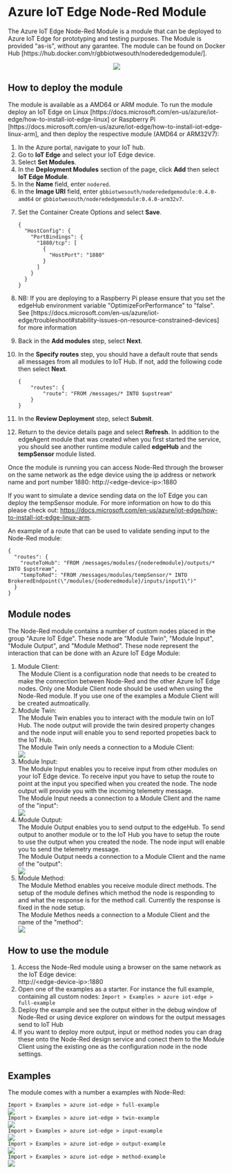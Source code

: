 # Azure IoT Edge Node-Red Module
<p>The Azure IoT Edge Node-Red Module is a module that can be deployed to Azure IoT Edge for prototyping and testing purposes. The Module is provided "as-is", without any garantee. The module can be found on Docker Hub [https://hub.docker.com/r/gbbiotwesouth/noderededgemodule/].</p>
<p align="center">
<img src="images/screenshot.PNG">
</p>

## How to deploy the module
<p>The module is available as a AMD64 or ARM  module. To run the module deploy an IoT Edge on Linux [https://docs.microsoft.com/en-us/azure/iot-edge/how-to-install-iot-edge-linux] or Raspberry Pi [https://docs.microsoft.com/en-us/azure/iot-edge/how-to-install-iot-edge-linux-arm], and then deploy the respective module (AMD64 or ARM32V7):

<ol>
<li>In the Azure portal, navigate to your IoT hub.</li>
<li>Go to <strong>IoT Edge</strong> and select your IoT Edge device.</li>
<li>Select <strong>Set Modules</strong>.</li>
<li>In the <strong>Deployment Modules</strong> section of the page, click <strong>Add</strong> then select <strong>IoT Edge Module</strong>.</li>
<li>In the <strong>Name</strong> field, enter <code>nodered</code>. </li>
<li>In the <strong>Image URI</strong> field, enter <code>gbbiotwesouth/noderededgemodule:0.4.0-amd64</code> or <code>gbbiotwesouth/noderededgemodule:0.4.0-arm32v7</code>. </li>
<li><p>Set the Container Create Options and select <strong>Save</strong>.</p>
    <pre><code class="lang-json">{
  "HostConfig": {
    "PortBindings": {
      "1880/tcp": [
        {
          "HostPort": "1880"
        }
      ]
    }
  }
}</code></pre>
</li>
<li>NB: If you are deploying to a Raspberry Pi please ensure that you set the edgeHub environment variable "OptimizeForPerformance" to "false". See [https://docs.microsoft.com/en-us/azure/iot-edge/troubleshoot#stability-issues-on-resource-constrained-devices] for more information</li>
<li><p>Back in the <strong>Add modules</strong> step, select <strong>Next</strong>.</p>
</li>
<li><p>In the <strong>Specify routes</strong> step, you should have a default route that sends all messages from all modules to IoT Hub. If not, add the following code then select <strong>Next</strong>.</p>
<pre><code class="lang-json">{
    &quot;routes&quot;: {
        &quot;route&quot;: &quot;FROM /messages/* INTO $upstream&quot;
    }
}
</code></pre></li>
<li><p>In the <strong>Review Deployment</strong> step, select <strong>Submit</strong>.</p>
</li>
<li><p>Return to the device details page and select <strong>Refresh</strong>. In addition to the edgeAgent module that was created when you first started the service, you should see another runtime module called <strong>edgeHub</strong> and the <strong>tempSensor</strong> module listed. </p>
</li>
</ol>

Once the module is running you can access Node-Red through the browser on the same network as the edge device using the ip address or network name and port number 1880: http://&#x3C;edge-device-ip&#x3E;:1880

If you want to simulate a device sending data on the IoT Edge you can deploy the tempSensor module. For more information on how to do this please check out: https://docs.microsoft.com/en-us/azure/iot-edge/how-to-install-iot-edge-linux-arm.

An example of a route that can be used to validate sending input to the Node-Red module:
<pre><code>{
  "routes": {
    "routeToHub": "FROM /messages/modules/{noderedmodule}/outputs/* INTO $upstream",
    "tempToRed": "FROM /messages/modules/tempSensor/* INTO BrokeredEndpoint(\"/modules/{noderedmodule}/inputs/input1\")"
  }
}
</code></pre>


## Module nodes
The Node-Red module contains a number of custom nodes placed in the group "Azure IoT Edge". These node are "Module Twin", "Module Input", "Module Output", and "Module Method". These node represent the interaction that can be done with an Azure IoT Edge Module:
<ol>
<li>Module Client:<br/>
The Module Client is a configuration node that needs to be created to make the connection between Node-Red and the other Azure IoT Edge nodes. Only one Module Client node should be used when using the Node-Red module. If you use one of the examples a Module Client will be created autmoatically.
</li>
<li>Module Twin:<br/>
The Module Twin enables you to interact with the module twin on IoT Hub. The node output will provide the twin desired property changes and the node input will enable you to send reported propeties back to the IoT Hub.<br/>
The Module Twin only needs a connection to a Module Client: 
<div><img style="align:left;float:none" src="images/edit-module-twin.PNG"/></div>
</li>
<li>Module Input:<br/>
The Module Input enables you to receive input from other modules on your IoT Edge device. To receive input you have to setup the route to point at the input you specified when you created the node. The node output will provide you with the incoming telemetry message.<br/>
The Module Input needs a connection to a Module Client and the name of the "input": 
<div><img style="align:left;float:none" src="images/edit-module-input.PNG"/></div>
</li>
<li>Module Output:<br/>
The Module Output enables you to send output to the edgeHub. To send output to another module or to the IoT Hub you have to setup the route to use the output when you created the node. The node input will enable you to send the telemetry message.<br/>
The Module Output needs a connection to a Module Client and the name of the "output": 
<div><img style="align:left;float:none" src="images/edit-module-output.PNG"/></div>
</li>
<li>Module Method:<br/>
The Module Method enables you receive module direct methods. The setup of the module defines which method the node is responding to and what the response is for the method call. Currently the response is fixed in the node setup.<br/>
The Module Methos needs a connection to a Module Client and the name of the "method": 
<div><img style="align:left;float:none" src="images/edit-module-method.PNG"/></div>
</li>
</ol>

## How to use the module
<ol>
<li>Access the Node-Red module using a browser on the same network as the IoT Edge device: <br/>http://&#x3C;edge-device-ip&#x3E;:1880</li>
<li>Open one of the examples as a starter. For instance the full example, containing all custom nodes: <code>Import > Examples > azure iot-edge > full-example</code></li>
<li>Deploy the example and see the output either in the debug window of Node-Red or using device explorer on windows for the output messages send to IoT Hub</li>
<li>If you want to deploy more output, input or method nodes you can drag these onto the Node-Red design service and conect them to the Module Client using the existing one as the configuration node in the node settings.</li>
</ol>

## Examples
The module comes with a number a examples with Node-Red:
<div><code>Import > Examples > azure iot-edge > full-example</code><br/>
<img style="align:left;float:none" src="images/full-example.PNG"/></div>
<div><code>Import > Examples > azure iot-edge > twin-example</code><br/>
<img style="align:left;float:none" src="images/twin-example.PNG"/></div>
<div><code>Import > Examples > azure iot-edge > input-example</code><br/>
<img style="align:left;float:none" src="images/input-example.PNG"/></div>
<div><code>Import > Examples > azure iot-edge > output-example</code><br/>
<img style="align:left;float:none" src="images/output-example.PNG"/></div>
<div><code>Import > Examples > azure iot-edge > method-example</code><br/>
<img style="align:left;float:none" src="images/method-example.PNG"/></div>

